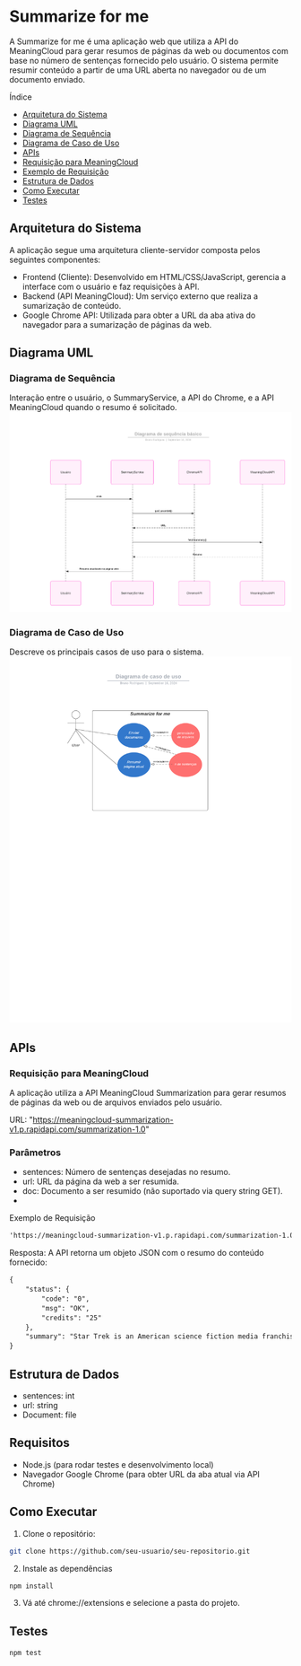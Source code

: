 # Summarize for me
A Summarize for me é uma aplicação web que utiliza a API do MeaningCloud para gerar resumos de páginas da web ou documentos com base no número de sentenças fornecido pelo usuário. O sistema permite resumir conteúdo a partir de uma URL aberta no navegador ou de um documento enviado.

Índice

- [Arquitetura do Sistema](#Arquitetura-do-Sistema)
- [Diagrama UML](#Diagrama-UML)
- [Diagrama de Sequência](#Diagrama-de-Sequência)
- [Diagrama de Caso de Uso](#Diagrama-de-Caso-de-Uso)
- [APIs](#APIs)
- [Requisição para MeaningCloud](#Requisição-para-MeaningCloud)
- [Exemplo de Requisição](#Exemplo-de-Requisição)
- [Estrutura de Dados](#Estrutura-de-Dados)
- [Como Executar](#Como-Executar)
- [Testes](#Testes)

## Arquitetura do Sistema
A aplicação segue uma arquitetura cliente-servidor composta pelos seguintes componentes:

- Frontend (Cliente): Desenvolvido em HTML/CSS/JavaScript, gerencia a interface com o usuário e faz requisições à API.
- Backend (API MeaningCloud): Um serviço externo que realiza a sumarização de conteúdo.
- Google Chrome API: Utilizada para obter a URL da aba ativa do navegador para a sumarização de páginas da web.

## Diagrama UML

### Diagrama de Sequência
Interação entre o usuário, o SummaryService, a API do Chrome, e a API MeaningCloud quando o resumo é solicitado.
<img src="src/images/Diagrama de sequência básico.png">

### Diagrama de Caso de Uso
Descreve os principais casos de uso para o sistema.
<img src="src/images/Diagrama de caso de uso.png">

## APIs
### Requisição para MeaningCloud
A aplicação utiliza a API MeaningCloud Summarization para gerar resumos de páginas da web ou de arquivos enviados pelo usuário.

URL:
"https://meaningcloud-summarization-v1.p.rapidapi.com/summarization-1.0"

### Parâmetros
- sentences: Número de sentenças desejadas no resumo.
- url: URL da página da web a ser resumida.
- doc: Documento a ser resumido (não suportado via query string GET).
- 
Exemplo de Requisição
```markdown
'https://meaningcloud-summarization-v1.p.rapidapi.com/summarization-1.0?sentences=5&url=http%3A%2F%2Fen.wikipedia.org%2Fwiki%2FStar_Trek'
```

Resposta: 
A API retorna um objeto JSON com o resumo do conteúdo fornecido:
```markdown
{
    "status": {
        "code": "0",
        "msg": "OK",
        "credits": "25"
    },
    "summary": "Star Trek is an American science fiction media franchise based on \n  the television series created by Gene Roddenberry. The first television series, \n  simply called, Star Trek, and now referred to as The Original Series, debuted in \n  1966 and aired for three seasons on the television network NBC. The Star Trek canon of the \n  franchise includes The Original Series, an animated series, four spin-off television series, \n  its film franchise and an upcoming television series scheduled to debut in 2017. In creating \n  Star Trek, Roddenberry was inspired by the Horatio Hornblower novels, the satirical book Gulliver's \n  Travels, and by works of western genre such as the television series Wagon Train. Four spin-off \n  television series were eventually produced: Star Trek: The Next Generation followed the crew of \n  a new starship Enterprise set a century after the original series; Star Trek: Deep Space Nine and \n  Star Trek: Voyager set contemporaneously with The Next Generation; and Star Trek: Enterprise set \n  before the original series in the early days of human interstellar travel."
}
```

## Estrutura de Dados
- sentences: int
- url: string
- Document: file

## Requisitos
- Node.js (para rodar testes e desenvolvimento local)
- Navegador Google Chrome (para obter URL da aba atual via API Chrome)

## Como Executar

1. Clone o repositório:

```bash
git clone https://github.com/seu-usuario/seu-repositorio.git
```
2. Instale as dependências

```bash
npm install
```

3. Vá até chrome://extensions e selecione a pasta do projeto.

## Testes

```bash
npm test
```

